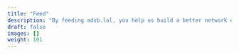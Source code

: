 ```yaml
---
title: "Feed"
description: "By feeding adsb.lol, you help us build a better network of flight tracking stations."
draft: false
images: []
weight: 101
---
```

